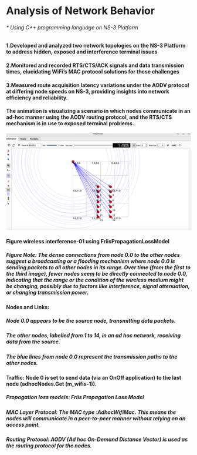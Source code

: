 # Analysis of Network Behavior
###### * Using C++ programming language on NS-3 Platform
#### 1.Developed and analyzed two network topologies on the NS-3 Platform to address hidden, exposed and interference terminal issues
#### 2.Monitored and recorded RTS/CTS/ACK signals and data transmission times, elucidating WiFi’s MAC protocol solutions for these challenges
#### 3.Measured route acquisition latency variations under the AODV protocol at differing node speeds on NS-3, providing insights into network efficiency and reliability.
#### The animation is visualizing a scenario in which nodes communicate in an ad-hoc manner using the AODV routing protocol, and the RTS/CTS mechanism is in use to exposed terminal problems.

![image](https://github.com/pingzhang1004/CSCI-572-Project-WiFi-Behavior/blob/main/interference01.png)
#### Figure wireless interference-01 using FriisPropagationLossModel
##### Figure Note: The dense connections from node 0.0 to the other nodes suggest a broadcasting or a flooding mechanism where node 0.0 is sending packets to all other nodes in its range. Over time (from the first to the third image), fewer nodes seem to be directly connected to node 0.0, indicating that the range or the condition of the wireless medium might be changing, possibly due to factors like interference, signal attenuation, or changing transmission power.

#### Nodes and Links:
##### Node 0.0 appears to be the source node, transmitting data packets.
##### The other nodes, labelled from 1 to 14,  in an ad hoc network, receiving data from the source.
##### The blue lines from node 0.0 represent the transmission paths to the other nodes.
#### Traffic: Node 0 is set to send data (via an OnOff application) to the last node (adhocNodes.Get (m_wifis-1)).
##### Propagation loss models: Friis Propagation Loss Model
##### MAC Layer Protocol: The MAC type :AdhocWifiMac. This means the nodes will communicate in a peer-to-peer manner without relying on an access point.
##### Routing Protocol: AODV (Ad hoc On-Demand Distance Vector) is used as the routing protocol for the nodes.


